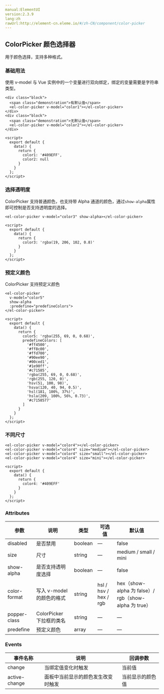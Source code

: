 ```yaml
---
manual:ElementUI
version:2.3.9
lang:zh
rawUrl:http://element-cn.eleme.io/#/zh-CN/component/color-picker
---
```



##  ColorPicker 颜色选择器<a name="colorpicker-yan-se-xuan-ze-qi"></a>


用于颜色选择，支持多种格式。


###  基础用法<a name="ji-chu-yong-fa"></a>


使用 v-model 与 Vue 实例中的一个变量进行双向绑定，绑定的变量需要是字符串类型。



```
<div class="block">
  <span class="demonstration">有默认值</span>
  <el-color-picker v-model="color1"></el-color-picker>
</div>
<div class="block">
  <span class="demonstration">无默认值</span>
  <el-color-picker v-model="color2"></el-color-picker>
</div>

<script>
  export default {
    data() {
      return {
        color1: '#409EFF',
        color2: null
      }
    }
  };
</script>

```




###  选择透明度<a name="xuan-ze-tou-ming-du"></a>


ColorPicker 支持普通颜色，也支持带 Alpha 通道的颜色，通过`show-alpha`属性即可控制是否支持透明度的选择。



```
<el-color-picker v-model="color3" show-alpha></el-color-picker>

<script>
  export default {
    data() {
      return {
        color3: 'rgba(19, 206, 102, 0.8)'
      }
    }
  };
</script>

```




###  预定义颜色<a name="yu-ding-yi-yan-se"></a>


ColorPicker 支持预定义颜色



```
<el-color-picker
  v-model="color5"
  show-alpha
  :predefine="predefineColors">
</el-color-picker>

<script>
  export default {
    data() {
      return {
        color5: 'rgba(255, 69, 0, 0.68)',
        predefineColors: [
          '#ff4500',
          '#ff8c00',
          '#ffd700',
          '#90ee90',
          '#00ced1',
          '#1e90ff',
          '#c71585',
          'rgba(255, 69, 0, 0.68)',
          'rgb(255, 120, 0)',
          'hsv(51, 100, 98)',
          'hsva(120, 40, 94, 0.5)',
          'hsl(181, 100%, 37%)',
          'hsla(209, 100%, 56%, 0.73)',
          '#c7158577'
        ]
      }
    }
  };
</script>

```




###  不同尺寸<a name="bu-tong-chi-cun"></a>

```
<el-color-picker v-model="color4"></el-color-picker>
<el-color-picker v-model="color4" size="medium"></el-color-picker>
<el-color-picker v-model="color4" size="small"></el-color-picker>
<el-color-picker v-model="color4" size="mini"></el-color-picker>

<script>
  export default {
    data() {
      return {
        color4: '#409EFF'
      }
    }
  };
</script>

```




###  Attributes<a name="attributes"></a>
参数 | 说明 | 类型 | 可选值 | 默认值 
 ---  |  ---  |  ---  |  ---  |  ---  | 
disabled | 是否禁用 | boolean | — | false 
size | 尺寸 | string | — | medium / small / mini 
show-alpha | 是否支持透明度选择 | boolean | — | false 
color-format | 写入 v-model 的颜色的格式 | string | hsl / hsv / hex / rgb | hex（show-alpha 为 false）/ rgb（show-alpha 为 true） 
popper-class | ColorPicker 下拉框的类名 | string | — | — 
predefine | 预定义颜色 | array | — | — 


###  Events<a name="events"></a>
事件名称 | 说明 | 回调参数 
 ---  |  ---  |  ---  | 
change | 当绑定值变化时触发 | 当前值 
active-change | 面板中当前显示的颜色发生改变时触发 | 当前显示的颜色值 

